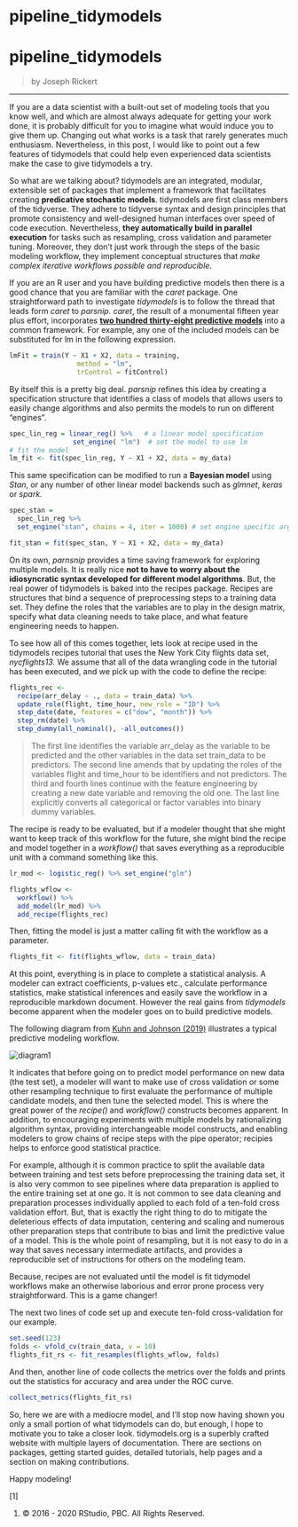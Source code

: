 pipeline\_tidymodels
================

# pipeline\_tidymodels

> by Joseph Rickert

-----

If you are a data scientist with a built-out set of modeling tools that
you know well, and which are almost always adequate for getting your
work done, it is probably difficult for you to imagine what would induce
you to give them up. Changing out what works is a task that rarely
generates much enthusiasm. Nevertheless, in this post, I would like to
point out a few features of tidymodels that could help even experienced
data scientists make the case to give tidymodels a try.

So what are we talking about? tidymodels are an integrated, modular,
extensible set of packages that implement a framework that facilitates
creating **predicative stochastic models**. tidymodels are first class
members of the tidyverse. They adhere to tidyverse syntax and design
principles that promote consistency and well-designed human interfaces
over speed of code execution. Nevertheless, **they automatically build
in parallel execution** for tasks such as resampling, cross validation
and parameter tuning. Moreover, they don’t just work through the steps
of the basic modeling workflow, they implement conceptual structures
that *make complex iterative workflows possible and reproducible*.

If you are an R user and you have building predictive models then there
is a good chance that you are familiar with the *caret* package. One
straightforward path to investigate *tidymodels* is to follow the thread
that leads form *caret* to *parsnip.* *caret*, the result of a
monumental fifteen year plus effort, incorporates **[two hundred
thirty-eight predictive
models](https://topepo.github.io/caret/available-models.html)** into a
common framework. For example, any one of the included models can be
substituted for lm in the following expression.

``` r
lmFit = train(Y ~ X1 + X2, data = training, 
                 method = "lm", 
                 trControl = fitControl)
```

By itself this is a pretty big deal. *parsnip* refines this idea by
creating a specification structure that identifies a class of models
that allows users to easily change algorithms and also permits the
models to run on different “engines”.

``` r
spec_lin_reg = linear_reg() %>%   # a linear model specification
                set_engine( "lm")  # set the model to use lm
# fit the model
lm_fit <- fit(spec_lin_reg, Y ~ X1 + X2, data = my_data)
```

This same specification can be modified to run a **Bayesian model**
using *Stan*, or any number of other linear model backends such as
*glmnet*, *keras* or *spark.*

``` r
spec_stan = 
  spec_lin_reg %>%
  set_engine("stan", chains = 4, iter = 1000) # set engine specific arguments

fit_stan = fit(spec_stan, Y ~ X1 + X2, data = my_data)
```

On its own, *parnsnip* provides a time saving framework for exploring
multiple models. It is really nice **not to have to worry about the
idiosyncratic syntax developed for different model algorithms**. But,
the real power of tidymodels is baked into the recipes package. Recipes
are structures that bind a sequence of preprocessing steps to a training
data set. They define the roles that the variables are to play in the
design matrix, specify what data cleaning needs to take place, and what
feature engineering needs to happen.

To see how all of this comes together, lets look at recipe used in the
tidymodels recipes tutorial that uses the New York City flights data
set, *nycflights13.* We assume that all of the data wrangling code in
the tutorial has been executed, and we pick up with the code to define
the recipe:

``` r
flights_rec <- 
  recipe(arr_delay ~ ., data = train_data) %>% 
  update_role(flight, time_hour, new_role = "ID") %>% 
  step_date(date, features = c("dow", "month")) %>% 
  step_rm(date) %>% 
  step_dummy(all_nominal(), -all_outcomes())
```

> The first line identifies the variable arr\_delay as the variable to
> be predicted and the other variables in the data set train\_data to be
> predictors. The second line amends that by updating the roles of the
> variables flight and time\_hour to be identifiers and not predictors.
> The third and fourth lines continue with the feature engineering by
> creating a new date variable and removing the old one. The last line
> explicitly converts all categorical or factor variables into binary
> dummy variables.

The recipe is ready to be evaluated, but if a modeler thought that she
might want to keep track of this workflow for the future, she might bind
the recipe and model together in a *workflow()* that saves everything as
a reproducible unit with a command something like this.

``` r
lr_mod <- logistic_reg() %>% set_engine("glm")

flights_wflow <- 
  workflow() %>% 
  add_model(lr_mod) %>% 
  add_recipe(flights_rec)
```

Then, fitting the model is just a matter calling fit with the workflow
as a parameter.

``` r
flights_fit <- fit(flights_wflow, data = train_data)
```

At this point, everything is in place to complete a statistical
analysis. A modeler can extract coefficients, p-values etc., calculate
performance statistics, make statistical inferences and easily save the
workflow in a reproducible markdown document. However the real gains
from *tidymodels* become apparent when the modeler goes on to build
predictive models.

The following diagram from [Kuhn and Johnson
(2019)](https://bookdown.org/max/FES/resampling.html) illustrates a
typical predictive modeling
workflow.

![diagram1](https://rviews.rstudio.com/2020/04/21/the-case-for-tidymodels/resampling.svg)

It indicates that before going on to predict model performance on new
data (the test set), a modeler will want to make use of cross validation
or some other resampling technique to first evaluate the performance of
multiple candidate models, and then tune the selected model. This is
where the great power of the *recipe()* and *workflow()* constructs
becomes apparent. In addition, to encouraging experiments with multiple
models by rationalizing algorithm syntax, providing interchangeable
model constructs, and enabling modelers to grow chains of recipe steps
with the pipe operator; recipies helps to enforce good statistical
practice.

For example, although it is common practice to split the available data
between training and test sets before preprocessing the training data
set, it is also very common to see pipelines where data preparation is
applied to the entire training set at one go. It is not common to see
data cleaning and preparation processes individually applied to each
fold of a ten-fold cross validation effort. But, that is exactly the
right thing to do to mitigate the deleterious effects of data
imputation, centering and scaling and numerous other preparation steps
that contribute to bias and limit the predictive value of a model. This
is the whole point of resampling, but it is not easy to do in a way that
saves necessary intermediate artifacts, and provides a reproducible set
of instructions for others on the modeling team.

Because, recipes are not evaluated until the model is fit tidymodel
workflows make an otherwise laborious and error prone process very
straightforward. This is a game changer\!

The next two lines of code set up and execute ten-fold cross-validation
for our example.

``` r
set.seed(123)
folds <- vfold_cv(train_data, v = 10)
flights_fit_rs <- fit_resamples(flights_wflow, folds)
```

And then, another line of code collects the metrics over the folds and
prints out the statistics for accuracy and area under the ROC curve.

``` r
collect_metrics(flights_fit_rs)
```

So, here we are with a mediocre model, and I’ll stop now having shown
you only a small portion of what tidymodels can do, but enough, I hope
to motivate you to take a closer look. tidymodels.org is a superbly
crafted website with multiple layers of documentation. There are
sections on packages, getting started guides, detailed tutorials, help
pages and a section on making contributions.

Happy modeling\!

\[1\]

1.  © 2016 - 2020 RStudio, PBC. All Rights Reserved.
